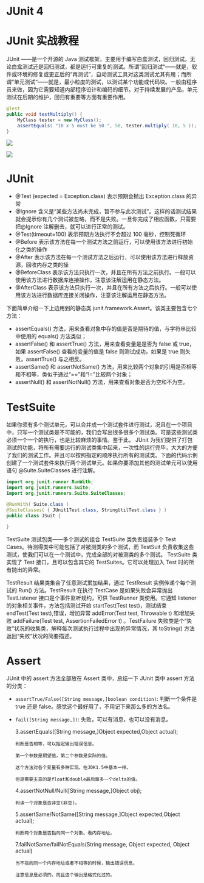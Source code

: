 # JUnit 4

# JUnit 实战教程

JUnit ——是一个开源的 Java 测试框架，主要用于编写白盒测试，回归测试。无论白盒测试还是回归测试，都是运行可重复的测试。所谓”回归测试“——就是，软件或环境的修复或更正后的“再测试”，自动测试工具对这类测试尤其有用；而所谓”单元测试“——就是，最小粒度的测试，以测试某个功能或代码块。一般由程序员来做，因为它需要知道内部程序设计和编码的细节。对于持续发展的产品，单元测试在后期的维护，回归有重要等方面有重要作用。

```java
@Test
public void testMultiply() {
    MyClass tester = new MyClass();
    assertEquals( "10 x 5 must be 50 ", 50, tester.multiply( 10, 5 ));
}
```

![](http://p.blog.csdn.net/images/p_blog_csdn_net/andycpp/241426/o_JUnit6.jpg)

![](http://p.blog.csdn.net/images/p_blog_csdn_net/andycpp/241426/o_JUnit8.jpg)

# JUnit

- @Test (expected = Exception.class) 表示预期会抛出 Exception.class 的异常
- @Ignore 含义是“某些方法尚未完成，暂不参与此次测试”。这样的话测试结果就会提示你有几个测试被忽略，而不是失败。一旦你完成了相应函数，只需要把@Ignore 注解删去，就可以进行正常的测试。
- @Test(timeout=100) 表示预期方法执行不会超过 100 毫秒，控制死循环
- @Before 表示该方法在每一个测试方法之前运行，可以使用该方法进行初始化之类的操作
- @After 表示该方法在每一个测试方法之后运行，可以使用该方法进行释放资源，回收内存之类的操
- @BeforeClass 表示该方法只执行一次，并且在所有方法之前执行。一般可以使用该方法进行数据库连接操作，注意该注解运用在静态方法。
- @AfterClass 表示该方法只执行一次，并且在所有方法之后执行。一般可以使用该方法进行数据库连接关闭操作，注意该注解运用在静态方法。

下面简单介绍一下上边用到的静态类 junit.framework.Assert。该类主要包含七个方法：

- assertEquals() 方法，用来查看对象中存的值是否是期待的值，与字符串比较中使用的 equals() 方法类似；
- assertFalse() 和 assertTrue() 方法，用来查看变量是是否为 false 或 true，如果 assertFalse() 查看的变量的值是 false 则测试成功，如果是 true 则失败，assertTrue() 与之相反。
- assertSame() 和 assertNotSame() 方法，用来比较两个对象的引用是否相等和不相等，类似于通过“==”和“!=”比较两个对象；
- assertNull() 和 assertNotNull() 方法，用来查看对象是否为空和不为空。

# TestSuite

如果你须有多个测试单元，可以合并成一个测试套件进行测试，况且在一个项目中，只写一个测试类是不可能的，我们会写出很多很多个测试类。可是这些测试类必须一个一个的执行，也是比较麻烦的事情。鉴于此， JUnit 为我们提供了打包测试的功能，将所有需要运行的测试类集中起来，一次性的运行完毕，大大的方便了我们的测试工作。并且可以按照指定的顺序执行所有的测试类。下面的代码示例创建了一个测试套件来执行两个测试单元。如果你要添加其他的测试单元可以使用语句 @Suite.SuiteClasses 进行注解。

```java
import org.junit.runner.RunWith;
import org.junit.runners.Suite;
import org.junit.runners.Suite.SuiteClasses;

@RunWith( Suite.class )
@SuiteClasses( { JUnit1Test.class, StringUtilTest.class } )
public class JSuit {

}
```

TestSuite 测试包类——多个测试的组合 TestSuite 类负责组装多个 Test Cases。待测得类中可能包括了对被测类的多个测试，而 TestSuit 负责收集这些测试，使我们可以在一个测试中，完成全部的对被测类的多个测试。 TestSuite 类实现了 Test 接口，且可以包含其它的 TestSuites。它可以处理加入 Test 时的所有抛出的异常。

TestResult 结果类集合了任意测试累加结果，通过 TestResult 实例传递个每个测试的 Run() 方法。TestResult 在执行 TestCase 是如果失败会异常抛出 TestListener 接口是个事件监听规约，可供 TestRunner 类使用。它通知 listener 的对象相关事件，方法包括测试开始 startTest(Test test)，测试结束 endTest(Test test),错误，增加异常 addError(Test test, Throwable t) 和增加失败 addFailure(Test test, AssertionFailedError t) 。TestFailure 失败类是个“失败”状况的收集类，解释每次测试执行过程中出现的异常情况，其 toString() 方法返回“失败”状况的简要描述。

# Assert

JUnit 中的 assert 方法全部放在 Assert 类中，总结一下 JUnit 类中 assert 方法的分类：

- `assertTrue/False([String message,]boolean condition)`: 判断一个条件是 true 还是 false。感觉这个最好用了，不用记下来那么多的方法名。

- `fail([String message,])`: 失败，可以有消息，也可以没有消息。

  3.assertEquals([String message,]Object expected,Object actual);

      判断是否相等，可以指定输出错误信息。

      第一个参数是期望值，第二个参数是实际的值。

      这个方法对各个变量有多种实现。在JDK1.5中基本一样。

      但是需要主意的是float和double最后面多一个delta的值。

  4.assertNotNull/Null([String message,]Object obj);

      判读一个对象是否非空(非空)。

  5.assertSame/NotSame([String message,]Object expected,Object actual);

      判断两个对象是否指向同一个对象。看内存地址。

  7.failNotSame/failNotEquals(String message, Object expected, Object actual)

      当不指向同一个内存地址或者不相等的时候，输出错误信息。

      注意信息是必须的，而且这个输出是格式化过的。

